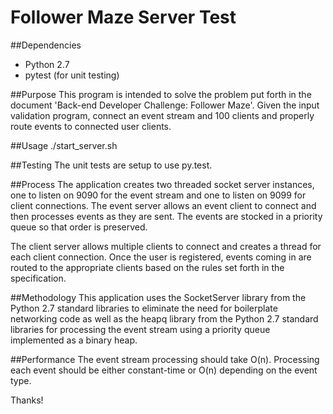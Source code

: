Follower Maze Server Test
=========================

  ##Dependencies
  * Python 2.7
  * pytest (for unit testing)

  ##Purpose
  This program is intended to solve the problem put forth in the document 'Back-end Developer Challenge: Follower Maze'. Given the input validation program, connect an event stream and 100 clients and properly route events to connected user clients.

  ##Usage
  ./start_server.sh

  ##Testing
  The unit tests are setup to use py.test.

  ##Process
  The application creates two threaded socket server instances, one to listen on 9090 for the event stream and one to listen on 9099 for client connections. The event server allows an event client to connect and then processes events as they are sent. The events are stocked in a priority queue so that order is preserved.

  The client server allows multiple clients to connect and creates a thread for each client connection. Once the user is registered, events coming in are routed to the appropriate clients based on the rules set forth in the specification.

  ##Methodology
  This application uses the SocketServer library from the Python 2.7 standard libraries to eliminate the need for boilerplate networking code as well as the heapq library from the Python 2.7 standard libraries for processing the event stream using a priority queue implemented as a binary heap.

  ##Performance
  The event stream processing should take O(n).  Processing each event should be either constant-time or O(n) depending on the event type.

  Thanks!
